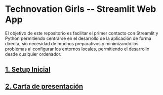 # Technovation Girls -- Streamlit Web App

El objetivo de este repositorio es facilitar el primer contacto con Streamlit y Python permitiendo centrarse en el desarrollo de la aplicación de forma directa, sin necesidad de muchos preparativos y minimizando los problemas al configurar los entornos locales, permitiendo el desarrollo desde cualquier ordenador.

## [1. Setup Inicial](1.Setup)

## [2. Carta de presentación](2.Presentacion)
